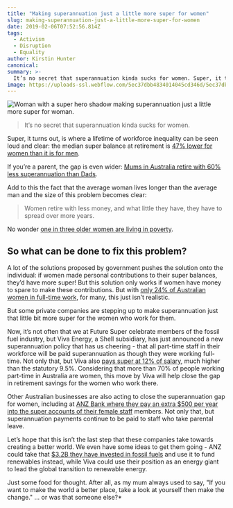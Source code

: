 ```yaml
---
title: "Making superannuation just a little more super for women"
slug: making-superannuation-just-a-little-more-super-for-women
date: 2019-02-06T07:52:56.814Z
tags: 
  - Activism
  - Disruption
  - Equality
author: Kirstin Hunter
canonical: 
summary: >-
  It’s no secret that superannuation kinda sucks for women. Super, it turns out, is where a lifetime of workforce inequality can be seen loud and clear. But there are some great examples being set by businesses who see this inequality and want to do something about it... and some of them might surprise you.
image: https://uploads-ssl.webflow.com/5ec37dbb4834014045cd346d/5ec37dbc483401d0bacd3e22_Super-for-women_main%20(1).jpg
---
```


![Woman with a super hero shadow making superannuation just a little more super for woman.](https://uploads-ssl.webflow.com/5ec37dbb4834014045cd346d/5ec37dbc483401d0bacd3e22_Super-for-women_main%20(1).jpg)

> It’s no secret that superannuation kinda sucks for women.

Super, it turns out, is where a lifetime of workforce inequality can be seen loud and clear: the median super balance at retirement is [47% lower for women than it is for men](http://www.asu.asn.au/documents/doc_download/1232-not-so-super-for-women-superannuation-and-women-s-retirement-outcomes-by-asu-per-capita-august-2017-version). 

If you’re a parent, the gap is even wider: [Mums in Australia retire with 60% less superannuation than Dads](http://www.smh.com.au/comment/flawed-by-design-why-superannuation-fails-women-20170719-gxe7nj.html).

Add to this the fact that the average woman lives longer than the average man and the size of this problem becomes clear: 

> Women retire with less money, and what little they have, they have to spread over more years.

No wonder [one in three older women are living in poverty](http://australianageingagenda.com.au/2016/03/09/one-in-three-older-women-living-in-income-poverty-in-australia-study/).

So what can be done to fix this problem?
----------------------------------------

A lot of the solutions proposed by government pushes the solution onto the individual: if women made personal contributions to their super balances, they’d have more super! But this solution only works if women have money to spare to make these contributions. But with [only 24% of Australian women in full-time work](https://www.wgea.gov.au/sites/default/files/Stats_at_a_Glance.pdf), for many, this just isn’t realistic.

But some private companies are stepping up to make superannuation just that little bit more super for the women who work for them.

Now, it’s not often that we at Future Super celebrate members of the fossil fuel industry, but Viva Energy, a Shell subsidiary, has just announced a new superannuation policy that has us cheering - that all part-time staff in their workforce will be paid superannuation as though they were working full-time. Not only that, but Viva also [pays super at 12% of salary](https://www.vivaenergy.com.au/about-us/media-centre/news/2017/viva-energy-becomes-first-australian-company-to-pay-full-super-benefit-to-part-time-parents-for-five-years), much higher than the statutory 9.5%. Considering that more than 70% of people working part-time in Australia are women, this move by Viva will help close the gap in retirement savings for the women who work there.

Other Australian businesses are also acting to close the superannuation gap for women, including at [ANZ Bank where they pay an extra $500 per year into the super accounts of their female staff](http://www.women.anz.com/at-anz/we-are-bridging-the-super-gap) members. Not only that, but superannuation payments continue to be paid to staff who take parental leave.

Let’s hope that this isn’t the last step that these companies take towards creating a better world. We even have some ideas to get them going - ANZ could take that [$3.2B they have invested in fossil fuels](https://www.theguardian.com/australia-news/2017/mar/06/big-australian-banks-invest-7bn-more-in-fossil-fuels-than-renewables-says-report) and use it to fund renewables instead, while Viva could use their position as an energy giant to lead the global transition to renewable energy.

Just some food for thought. After all, as my mum always used to say, "If you want to make the world a better place, take a look at yourself then make the change." ... or was that someone else?\*

